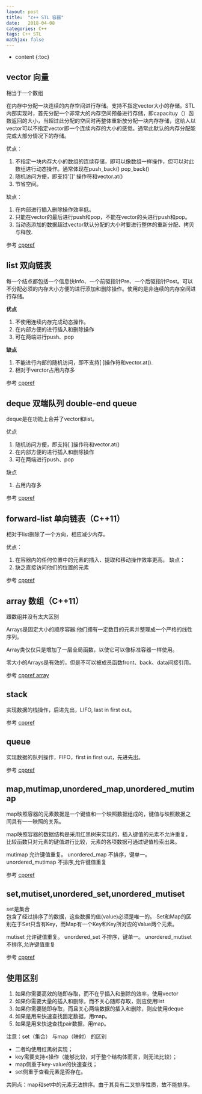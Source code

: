 ```yaml
---
layout: post
title:  "c++ STL 容器"
date:   2018-04-08
categories: C++
tags: C++ STL
mathjax: false
---
```

* content
{:toc}

## vector 向量

相当于一个数组

在内存中分配一块连续的内存空间进行存储。支持不指定vector大小的存储。STL内部实现时，首先分配一个非常大的内存空间预备进行存储，即capacituy（）函数返回的大小，当超过此分配的空间时再整体重新放分配一块内存存储，这给人以vector可以不指定vector即一个连续内存的大小的感觉。通常此默认的内存分配能完成大部分情况下的存储。

优点：

1.  不指定一块内存大小的数组的连续存储，即可以像数组一样操作，但可以对此数组进行动态操作。通常体现在push_back() pop_back()
2. 随机访问方便，即支持'[]' 操作符和vector.at()
3.  节省空间。

缺点：
1. 在内部进行插入删除操作效率低。
2. 只能在vector的最后进行push和pop，不能在vector的头进行push和pop。
3.  当动态添加的数据超过vector默认分配的大小时要进行整体的重新分配、拷贝与释放.

参考 [cppref](http://www.cplusplus.com/reference/vector/vector/)

## list 双向链表

每一个结点都包括一个信息快Info、一个前驱指针Pre、一个后驱指针Post。可以不分配必须的内存大小方便的进行添加和删除操作。使用的是非连续的内存空间进行存储。

**优点**

1. 不使用连续内存完成动态操作。
2. 在内部方便的进行插入和删除操作
3. 可在两端进行push、pop

**缺点** 
1. 不能进行内部的随机访问，即不支持[ ]操作符和vector.at().
2. 相对于verctor占用内存多

参考 [cppref](http://www.cplusplus.com/reference/list/list/)

## deque 双端队列 double-end queue
deque是在功能上合并了vector和list。

优点

1. 随机访问方便，即支持[ ]操作符和vector.at()
2. 在内部方便的进行插入和删除操作
3. 可在两端进行push、pop

缺点

1. 占用内存多

参考 [cppref](http://www.cplusplus.com/reference/deque/deque/)
## forward-list 单向链表（C++11）

相对于list删除了一个方向，相应减少内存。

优点：
1. 在容器内的任何位置中的元素的插入、提取和移动操作效率更高。
缺点：
1. 缺乏直接访问他们的位置的元素

参考 [cppref](http://www.cplusplus.com/reference/forward_list/forward_list/)


## array 数组（C++11）

跟数组并没有太大区别

Arrays是固定大小的顺序容器:他们拥有一定数目的元素并整理成一个严格的线性序列。

Array类仅仅只是增加了一层全局函数，以使它可以像标准容器一样使用。

零大小的Arrays是有效的，但是不可以被成员函数front、back、data间接引用。

参考 [cppref array](http://www.cplusplus.com/reference/array/array/)


## stack

实现数据的栈操作，后进先出，LIFO, last in first out。

参考 [cppref](http://www.cplusplus.com/reference/array/array/)

## queue

实现数据的队列操作，FIFO，first in first out，先进先出。

参考 [cppref](http://www.cplusplus.com/reference/queue/queue/)


## map,mutimap,unordered_map,unordered_mutimap

map映照容器的元素数据是一个键值和一个映照数据组成的，键值与映照数据之间具有一一映照的关系。

map映照容器的数据结构是采用红黑树来实现的，插入键值的元素不允许重复，比较函数只对元素的键值进行比较，元素的各项数据可通过键值检索出来。

mutimap 允许键值重复。
unordered_map 不排序，键单一。
unordered_mutimap 不排序,允许键值重复

参考 [cppref](http://www.cplusplus.com/reference/map/map/)

## set,mutiset,unordered_set,unordered_mutiset
set是集合  
包含了经过排序了的数据，这些数据的值(value)必须是唯一的。
Set和Map的区别在于Set只含有Key，而Map有一个Key和Key所对应的Value两个元素。

mutiset 允许键值重复。
unordered_set 不排序，键单一。
unordered_mutiset 不排序,允许键值重复

参考 [cppref](http://www.cplusplus.com/reference/set/set/)

## 使用区别
1. 如果你需要高效的随即存取，而不在乎插入和删除的效率，使用vector 
2. 如果你需要大量的插入和删除，而不关心随即存取，则应使用list 
3. 如果你需要随即存取，而且关心两端数据的插入和删除，则应使用deque
4. 如果是用来快速查找固定数据，用map。
5. 如果是用来快速查找pair数据，用map。


注意：set（集合） 与map（映射） 的区别

*  二者均使用红黑树实现；
*  key需要支持<操作（能够比较，对于整个结构体而言，则无法比较）；
*  map侧重于key-value的快速查找；
*  set侧重于查看元素是否存在。

共同点：map和set中的元素无法排序。由于其具有二叉排序性质，故不能排序。